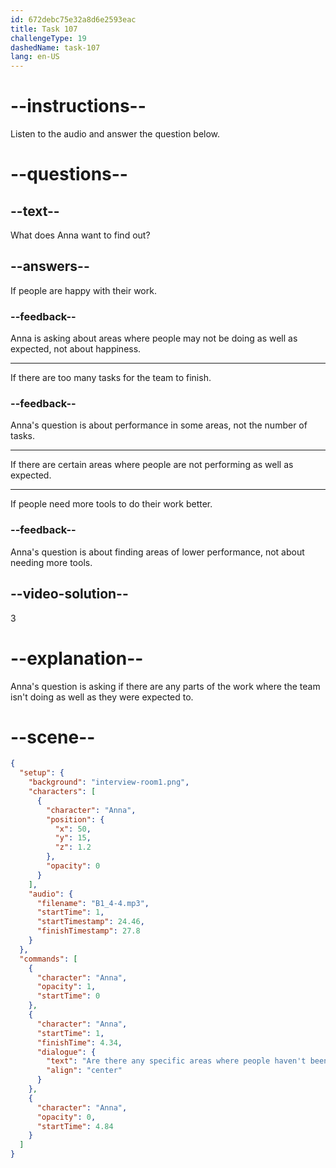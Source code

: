 ```yaml
---
id: 672debc75e32a8d6e2593eac
title: Task 107
challengeType: 19
dashedName: task-107
lang: en-US
---
```


<!-- (Audio) Anna: Are there any specific areas where people haven't been performing as expected? -->

# --instructions--

Listen to the audio and answer the question below.

# --questions--

## --text--

What does Anna want to find out?

## --answers--

If people are happy with their work.

### --feedback--

Anna is asking about areas where people may not be doing as well as expected, not about happiness.

---

If there are too many tasks for the team to finish.

### --feedback--

Anna's question is about performance in some areas, not the number of tasks.

---

If there are certain areas where people are not performing as well as expected.

---

If people need more tools to do their work better.

### --feedback--

Anna's question is about finding areas of lower performance, not about needing more tools.

## --video-solution--

3

# --explanation--

Anna's question is asking if there are any parts of the work where the team isn't doing as well as they were expected to.

# --scene--

```json
{
  "setup": {
    "background": "interview-room1.png",
    "characters": [
      {
        "character": "Anna",
        "position": {
          "x": 50,
          "y": 15,
          "z": 1.2
        },
        "opacity": 0
      }
    ],
    "audio": {
      "filename": "B1_4-4.mp3",
      "startTime": 1,
      "startTimestamp": 24.46,
      "finishTimestamp": 27.8
    }
  },
  "commands": [
    {
      "character": "Anna",
      "opacity": 1,
      "startTime": 0
    },
    {
      "character": "Anna",
      "startTime": 1,
      "finishTime": 4.34,
      "dialogue": {
        "text": "Are there any specific areas where people haven't been performing as expected?",
        "align": "center"
      }
    },
    {
      "character": "Anna",
      "opacity": 0,
      "startTime": 4.84
    }
  ]
}
```
